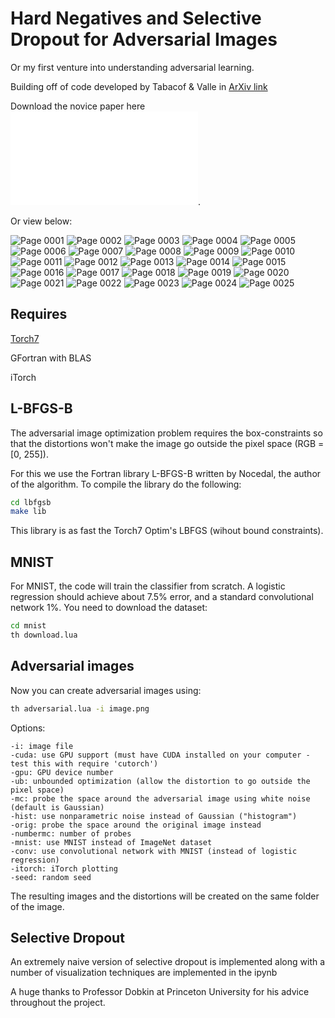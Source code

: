 # Hard Negatives and Selective Dropout for Adversarial Images

Or my first venture into understanding adversarial learning.

Building off of code developed by Tabacof & Valle in [ArXiv link](http://arxiv.org/abs/1510.05328)

Download the novice paper here ![Paper](written_final_report.pdf).

Or view below:

![Page 0001](images/0001.jpg)
![Page 0002](images/0002.jpg)
![Page 0003](images/0003.jpg)
![Page 0004](images/0004.jpg)
![Page 0005](images/0005.jpg)
![Page 0006](images/0006.jpg)
![Page 0007](images/0007.jpg)
![Page 0008](images/0008.jpg)
![Page 0009](images/0009.jpg)
![Page 0010](images/0010.jpg)
![Page 0011](images/0011.jpg)
![Page 0012](images/0012.jpg)
![Page 0013](images/0013.jpg)
![Page 0014](images/0014.jpg)
![Page 0015](images/0015.jpg)
![Page 0016](images/0016.jpg)
![Page 0017](images/0017.jpg)
![Page 0018](images/0018.jpg)
![Page 0019](images/0019.jpg)
![Page 0020](images/0020.jpg)
![Page 0021](images/0021.jpg)
![Page 0022](images/0022.jpg)
![Page 0023](images/0023.jpg)
![Page 0024](images/0024.jpg)
![Page 0025](images/0025.jpg)



## Requires

[Torch7](https://github.com/torch/torch7)

GFortran with BLAS

iTorch

## L-BFGS-B

The adversarial image optimization problem requires the box-constraints so that the distortions won't make the image go outside the pixel space (RGB = [0, 255]).

For this we use the Fortran library L-BFGS-B written by Nocedal, the author of the algorithm. To compile the library do the following:
```bash
cd lbfgsb
make lib
```
This library is as fast the Torch7 Optim's LBFGS (wihout bound constraints).

## MNIST

For MNIST, the code will train the classifier from scratch. A logistic regression should achieve about 7.5% error, and a standard convolutional network 1%. You need to download the dataset:

```bash
cd mnist
th download.lua
```

## Adversarial images

Now you can create adversarial images using:
```bash
th adversarial.lua -i image.png
```

Options:
```
-i: image file
-cuda: use GPU support (must have CUDA installed on your computer - test this with require 'cutorch')
-gpu: GPU device number
-ub: unbounded optimization (allow the distortion to go outside the pixel space)
-mc: probe the space around the adversarial image using white noise (default is Gaussian)
-hist: use nonparametric noise instead of Gaussian ("histogram")
-orig: probe the space around the original image instead
-numbermc: number of probes
-mnist: use MNIST instead of ImageNet dataset
-conv: use convolutional network with MNIST (instead of logistic regression)
-itorch: iTorch plotting
-seed: random seed
```

The resulting images and the distortions will be created on the same folder of the image.

## Selective Dropout

An extremely naive version of selective dropout is implemented along with a number of visualization techniques are implemented in the ipynb

A huge thanks to Professor Dobkin at Princeton University for his advice throughout the project.
